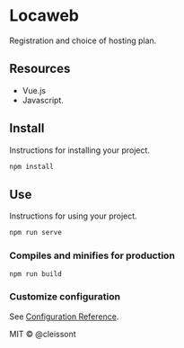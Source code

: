 # Locaweb

Registration and choice of hosting plan.

## Resources

- Vue.js
- Javascript.

## Install

Instructions for installing your project.

```bash
npm install
```

## Use

Instructions for using your project.

```bash
npm run serve
```

### Compiles and minifies for production

```
npm run build
```

### Customize configuration

See [Configuration Reference](https://cli.vuejs.org/config/).

MIT © @cleissont
